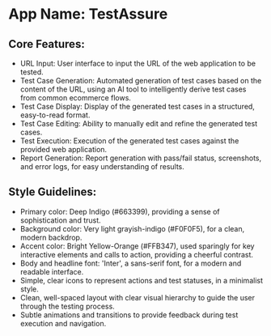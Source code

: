 # **App Name**: TestAssure

## Core Features:

- URL Input: User interface to input the URL of the web application to be tested.
- Test Case Generation: Automated generation of test cases based on the content of the URL, using an AI tool to intelligently derive test cases from common ecommerce flows.
- Test Case Display: Display of the generated test cases in a structured, easy-to-read format.
- Test Case Editing: Ability to manually edit and refine the generated test cases.
- Test Execution: Execution of the generated test cases against the provided web application.
- Report Generation: Report generation with pass/fail status, screenshots, and error logs, for easy understanding of results.

## Style Guidelines:

- Primary color: Deep Indigo (#663399), providing a sense of sophistication and trust.
- Background color: Very light grayish-indigo (#F0F0F5), for a clean, modern backdrop.
- Accent color: Bright Yellow-Orange (#FFB347), used sparingly for key interactive elements and calls to action, providing a cheerful contrast.
- Body and headline font: 'Inter', a sans-serif font, for a modern and readable interface.
- Simple, clear icons to represent actions and test statuses, in a minimalist style.
- Clean, well-spaced layout with clear visual hierarchy to guide the user through the testing process.
- Subtle animations and transitions to provide feedback during test execution and navigation.
